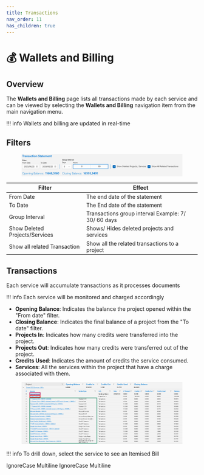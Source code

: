 ```yaml
---
title: Transactions
nav_order: 11
has_children: true
---
```


# 💰 Wallets and Billing

## Overview

The **Wallets and Billing** page lists all transactions made by each service and can be viewed by selecting the **Wallets and Billing** navigation item from the main navigation menu.

!!! info
    Wallets and billing are updated in real-time

## Filters

<figure><img src="assets/image%20%284%29%20%281%29%20%282%29.png" alt=""><figcaption></figcaption></figure>

| Filter                         | Effect                                              |
| ------------------------------ | --------------------------------------------------- |
| From Date                      | The end date of the statement                       |
| To Date                        | The End date of the statement                       |
| Group Interval                 | Transactions group interval Example: 7/ 30/ 60 days |
| Show Deleted Projects/Services | Shows/ Hides deleted projects and services          |
| Show all related Transaction   | Show all the related transactions to a project      |

## Transactions

Each service will accumulate transactions as it processes documents

!!! info
    Each service will be monitored and charged accordingly

* **Opening Balance**: Indicates the balance the project opened within the "From date" filter.
* **Closing Balance**: Indicates the final balance of a project from the "To date" filter.
* **Projects In**: Indicates how many credits were transferred into the project.
* **Projects Out**: Indicates how many credits were transferred out of the project.
* **Credits Used**: Indicates the amount of credits the service consumed.
* **Services**: All the services within the project that have a charge associated with them.

<figure><img src="assets/image%20%281%29%20%281%29%20%281%29%20%281%29%20%282%29.png" alt=""><figcaption></figcaption></figure>

!!! info
    To drill down, select the service to see an Itemised Bill

 IgnoreCase Multiline IgnoreCase Multiline

